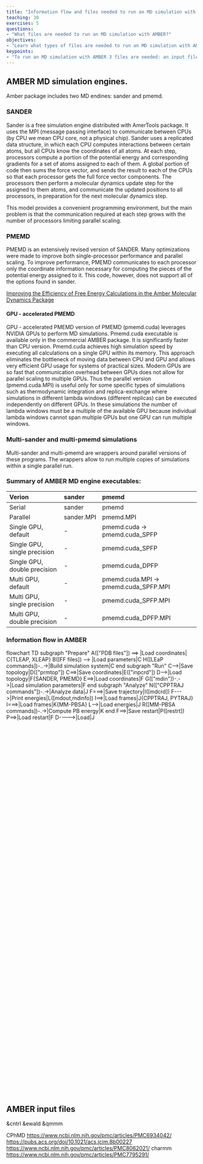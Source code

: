 ```yaml
---
title: "Information flow and files needed to run an MD simulation with AMBER"
teaching: 30
exercises: 5
questions:
- "What files are needed to run an MD simulation with AMBER?"
objectives:
- "Learn what types of files are needed to run an MD simulation with AMBER"
keypoints:
- "To run an MD simulation with AMBER 3 files are needed: an input file, a parameter file, and a file describing coordinates/velocities . "
---
```


## AMBER MD simulation engines.
Amber package includes two MD endines: sander and pmemd.

### SANDER
Sander is a free simulation engine distributed with AmerTools package. It uses the MPI (message passing interface) to communicate between CPUs (by CPU we mean CPU core, not a physical chip). Sander uses a replicated data structure, in which each CPU computes interactions between certain atoms, but all CPUs know the coordinates of all atoms. At each step, processors compute a portion of the potential energy and corresponding gradients for a set of atoms assigned to each of them. A global portion of code then sums the force vector, and sends the result to each of the CPUs so that each processor gets the full force vector components. The processors then perform a molecular dynamics update step for the assigned to them atoms, and communicate the updated positions to all processors, in preparation for the next molecular dynamics step.

This model provides a convenient programming environment, but the main problem is that the communication required at each step grows with the number of processors limiting parallel scaling. 

### PMEMD
PMEMD is an extensively revised version of SANDER. Many optimizations were made to improve both single-processor performance and parallel scaling. To improve performance, PMEMD communicates to each processor only the coordinate information necessary for computing the pieces of the potential energy assigned to it. This code, however, does not support all of the options found in sander.

[Improving the Efficiency of Free Energy Calculations in the Amber Molecular Dynamics Package](https://www.ncbi.nlm.nih.gov/pmc/articles/PMC3811123/)

#### GPU - accelerated PMEMD
GPU - accelerated PMEMD version of PMEMD (pmemd.cuda) leverages NVIDIA GPUs to perform MD simulations. Pmemd.cuda executable is available only in the commercial AMBER package. It is significantly faster than CPU version. Pmemd.cuda achieves high simulation speed by executing all calculations on a single GPU within its memory. This approach eliminates the bottleneck of moving data between CPU and GPU and allows very efficient GPU usage for systems of practical sizes. Modern GPUs are so fast that communication overhead between GPUs does not allow for parallel scaling to multiple GPUs. Thus the parallel version (pmemd.cuda.MPI) is useful only for some specific types of simulations such as thermodynamic integration and replica-exchange where simulations in different lambda windows (different replicas) can be executed independently on different GPUs. In these simulations the number of lambda windows must be a multiple of the available GPU because individual lambda windows cannot span multiple GPUs but one GPU can run multiple windows.   

### Multi-sander and multi-pmemd simulations
Multi-sander and multi-pmemd are wrappers around parallel versions of these programs. The wrappers allow to run multiple copies of simulations within a single parallel run. 

### Summary of AMBER MD engine executables: 

|  Verion     | sander |  pmemd|  
|:---|:---|:---|
|Serial | sander  | pmemd|      |
|Parallel | sander.MPI  | pmemd.MPI|   
|Single GPU, default| -  | pmemd.cuda -> pmemd.cuda_SPFP|
|Single GPU, single precision| -  | pmemd.cuda_SPFP|   
|Single GPU, double precision| -  | pmemd.cuda_DPFP|
|Multi GPU, default| -  | pmemd.cuda.MPI -> pmemd.cuda_SPFP.MPI|
|Multi GPU, single precision| -  | pmemd.cuda_SPFP.MPI|   
|Multi GPU, double precision| -  | pmemd.cuda_DPFP.MPI|


### Information flow in AMBER
<div class="mermaid" style="height: 30%">
flowchart TD
subgraph "Prepare"
    A(["PDB files"]) ==> |Load coordinates| C{TLEAP, XLEAP}
    B([FF files]) --> |Load parameters|C
    H([LEaP commands])-..->|Build simulation system|C
end
subgraph "Run"
    C-->|Save topology|D(["prmtop"])
    C==>|Save coordinates|E(["inpcrd"])
    D-->|Load topology|F{SANDER, PMEMD}
    E==>|Load coordinates|F
    G(["mdin"])-.->|Load simulation parameters|F
end   
subgraph "Analyze"
    N(["CPPTRAJ commands"])-.->|Analyze data|J 
    F===>|Save trajectory|I([mdcrd])
    F--->|Print energies|L([mdout,mdinfo])
    I==>|Load frames|J{CPPTRAJ, PYTRAJ}
    I===>|Load frames|K{MM-PBSA}
    L-->|Load energies|J
    R([MM-PBSA commands])-.->|Compute PB energy|K
end
    F==>|Save restart|P([restrt])
    P==>|Load restart|F
    D---->|Load|J
</div>


## AMBER input files
&cntrl
&ewald
&qmmm




CPhMD
https://www.ncbi.nlm.nih.gov/pmc/articles/PMC6934042/
https://pubs.acs.org/doi/10.1021/acs.jcim.8b00227
https://www.ncbi.nlm.nih.gov/pmc/articles/PMC8062021/ charmm
https://www.ncbi.nlm.nih.gov/pmc/articles/PMC7795291/